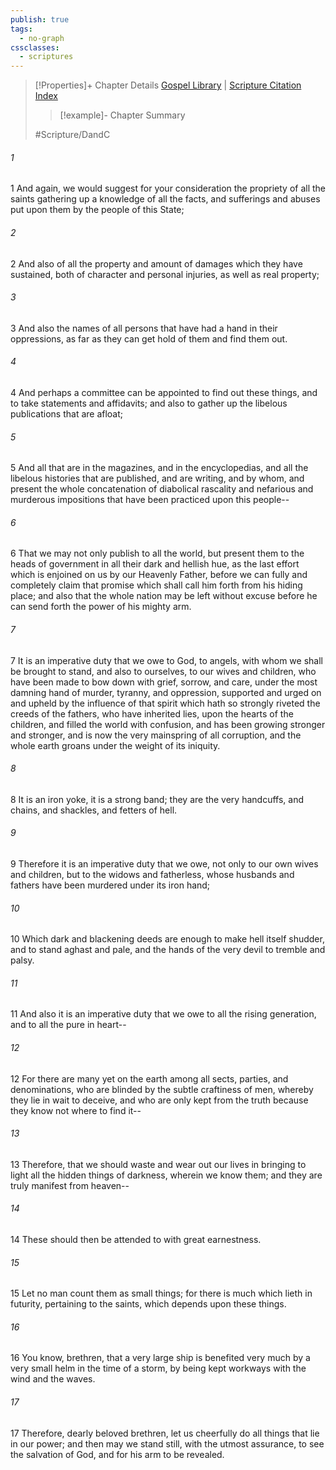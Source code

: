 ```yaml
---
publish: true
tags:
  - no-graph
cssclasses:
  - scriptures
---
```

>[!Properties]+ Chapter Details
>[Gospel Library](https://churchofjesuschrist.org/study/scriptures/dc-testament/dc/123?lang=eng)    |    [Scripture Citation Index](https://scriptures.byu.edu/#12e7b::c12e7b)
>>[!example]- Chapter Summary
>> 
> 
>
>#Scripture/DandC
###### 1
1 And again, we would suggest for your consideration the propriety of all the saints gathering up a knowledge of all the facts, and sufferings and abuses put upon them by the people of this State;
###### 2
2 And also of all the property and amount of damages which they have sustained, both of character and personal injuries, as well as real property;
###### 3
3 And also the names of all persons that have had a hand in their oppressions, as far as they can get hold of them and find them out.
###### 4
4 And perhaps a committee can be appointed to find out these things, and to take statements and affidavits; and also to gather up the libelous publications that are afloat;
###### 5
5 And all that are in the magazines, and in the encyclopedias, and all the libelous histories that are published, and are writing, and by whom, and present the whole concatenation of diabolical rascality and nefarious and murderous impositions that have been practiced upon this people--
###### 6
6 That we may not only publish to all the world, but present them to the heads of government in all their dark and hellish hue, as the last effort which is enjoined on us by our Heavenly Father, before we can fully and completely claim that promise which shall call him forth from his hiding place; and also that the whole nation may be left without excuse before he can send forth the power of his mighty arm.
###### 7
7 It is an imperative duty that we owe to God, to angels, with whom we shall be brought to stand, and also to ourselves, to our wives and children, who have been made to bow down with grief, sorrow, and care, under the most damning hand of murder, tyranny, and oppression, supported and urged on and upheld by the influence of that spirit which hath so strongly riveted the creeds of the fathers, who have inherited lies, upon the hearts of the children, and filled the world with confusion, and has been growing stronger and stronger, and is now the very mainspring of all corruption, and the whole earth groans under the weight of its iniquity.
###### 8
8 It is an iron yoke, it is a strong band; they are the very handcuffs, and chains, and shackles, and fetters of hell.
###### 9
9 Therefore it is an imperative duty that we owe, not only to our own wives and children, but to the widows and fatherless, whose husbands and fathers have been murdered under its iron hand;
###### 10
10 Which dark and blackening deeds are enough to make hell itself shudder, and to stand aghast and pale, and the hands of the very devil to tremble and palsy.
###### 11
11 And also it is an imperative duty that we owe to all the rising generation, and to all the pure in heart--
###### 12
12 For there are many yet on the earth among all sects, parties, and denominations, who are blinded by the subtle craftiness of men, whereby they lie in wait to deceive, and who are only kept from the truth because they know not where to find it--
###### 13
13 Therefore, that we should waste and wear out our lives in bringing to light all the hidden things of darkness, wherein we know them; and they are truly manifest from heaven--
###### 14
14 These should then be attended to with great earnestness.
###### 15
15 Let no man count them as small things; for there is much which lieth in futurity, pertaining to the saints, which depends upon these things.
###### 16
16 You know, brethren, that a very large ship is benefited very much by a very small helm in the time of a storm, by being kept workways with the wind and the waves.
###### 17
17 Therefore, dearly beloved brethren, let us cheerfully do all things that lie in our power; and then may we stand still, with the utmost assurance, to see the salvation of God, and for his arm to be revealed.
